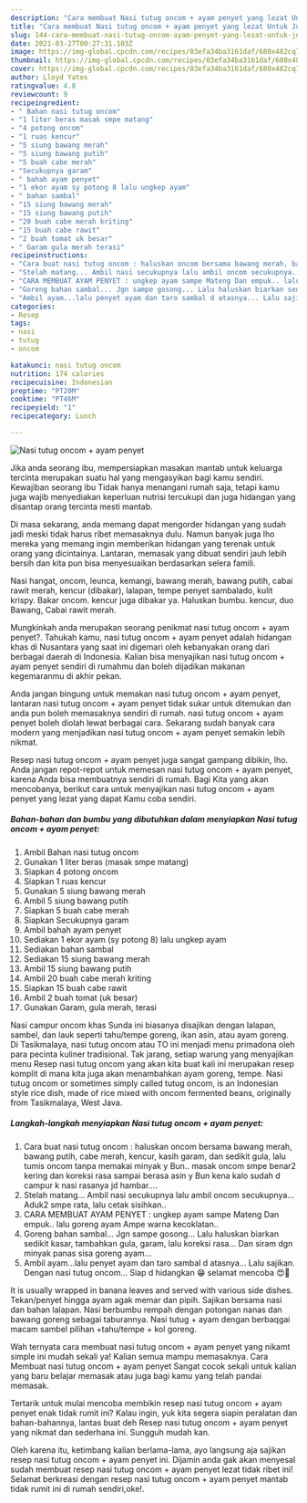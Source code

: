 ```yaml
---
description: "Cara membuat Nasi tutug oncom + ayam penyet yang lezat Untuk Jualan"
title: "Cara membuat Nasi tutug oncom + ayam penyet yang lezat Untuk Jualan"
slug: 144-cara-membuat-nasi-tutug-oncom-ayam-penyet-yang-lezat-untuk-jualan
date: 2021-03-27T00:27:31.103Z
image: https://img-global.cpcdn.com/recipes/03efa34ba3161daf/680x482cq70/nasi-tutug-oncom-ayam-penyet-foto-resep-utama.jpg
thumbnail: https://img-global.cpcdn.com/recipes/03efa34ba3161daf/680x482cq70/nasi-tutug-oncom-ayam-penyet-foto-resep-utama.jpg
cover: https://img-global.cpcdn.com/recipes/03efa34ba3161daf/680x482cq70/nasi-tutug-oncom-ayam-penyet-foto-resep-utama.jpg
author: Lloyd Yates
ratingvalue: 4.8
reviewcount: 9
recipeingredient:
- " Bahan nasi tutug oncom"
- "1 liter beras masak smpe matang"
- "4 potong oncom"
- "1 ruas kencur"
- "5 siung bawang merah"
- "5 siung bawang putih"
- "5 buah cabe merah"
- "Secukupnya garam"
- " bahah ayam penyet"
- "1 ekor ayam sy potong 8 lalu ungkep ayam"
- " bahan sambal"
- "15 siung bawang merah"
- "15 siung bawang putih"
- "20 buah cabe merah kriting"
- "15 buah cabe rawit"
- "2 buah tomat uk besar"
- " Garam gula merah terasi"
recipeinstructions:
- "Cara buat nasi tutug oncom : haluskan oncom bersama bawang merah, bawang putih, cabe merah, kencur, kasih garam, dan sedikit gula, lalu tumis oncom tanpa memakai minyak y Bun.. masak oncom smpe benar2 kering dan koreksi rasa sampai berasa asin y Bun kena kalo sudah d campur k nasi rasanya jd hambar...."
- "Stelah matang... Ambil nasi secukupnya lalu ambil oncom secukupnya... Aduk2 smpe rata, lalu cetak sisihkan.."
- "CARA MEMBUAT AYAM PENYET : ungkep ayam sampe Mateng Dan empuk.. lalu goreng ayam Ampe warna kecoklatan.."
- "Goreng bahan sambal... Jgn sampe gosong... Lalu haluskan biarkan sedikit kasar, tambahkan gula, garam, lalu koreksi rasa... Dan siram dgn minyak panas sisa goreng ayam..."
- "Ambil ayam...lalu penyet ayam dan taro sambal d atasnya... Lalu sajikan. Dengan nasi tutug oncom... Siap d hidangkan 😁 selamat mencoba 😍🤗"
categories:
- Resep
tags:
- nasi
- tutug
- oncom

katakunci: nasi tutug oncom 
nutrition: 174 calories
recipecuisine: Indonesian
preptime: "PT20M"
cooktime: "PT46M"
recipeyield: "1"
recipecategory: Lunch

---
```



![Nasi tutug oncom + ayam penyet](https://img-global.cpcdn.com/recipes/03efa34ba3161daf/680x482cq70/nasi-tutug-oncom-ayam-penyet-foto-resep-utama.jpg)

Jika anda seorang ibu, mempersiapkan masakan mantab untuk keluarga tercinta merupakan suatu hal yang mengasyikan bagi kamu sendiri. Kewajiban seorang ibu Tidak hanya menangani rumah saja, tetapi kamu juga wajib menyediakan keperluan nutrisi tercukupi dan juga hidangan yang disantap orang tercinta mesti mantab.

Di masa  sekarang, anda memang dapat mengorder hidangan yang sudah jadi meski tidak harus ribet memasaknya dulu. Namun banyak juga lho mereka yang memang ingin memberikan hidangan yang terenak untuk orang yang dicintainya. Lantaran, memasak yang dibuat sendiri jauh lebih bersih dan kita pun bisa menyesuaikan berdasarkan selera famili. 

Nasi hangat, oncom, leunca, kemangi, bawang merah, bawang putih, cabai rawit merah, kencur (dibakar), lalapan, tempe penyet sambalado, kulit krispy. Bakar oncom. kencur juga dibakar ya. Haluskan bumbu. kencur, duo Bawang, Cabai rawit merah.

Mungkinkah anda merupakan seorang penikmat nasi tutug oncom + ayam penyet?. Tahukah kamu, nasi tutug oncom + ayam penyet adalah hidangan khas di Nusantara yang saat ini digemari oleh kebanyakan orang dari berbagai daerah di Indonesia. Kalian bisa menyajikan nasi tutug oncom + ayam penyet sendiri di rumahmu dan boleh dijadikan makanan kegemaranmu di akhir pekan.

Anda jangan bingung untuk memakan nasi tutug oncom + ayam penyet, lantaran nasi tutug oncom + ayam penyet tidak sukar untuk ditemukan dan anda pun boleh memasaknya sendiri di rumah. nasi tutug oncom + ayam penyet boleh diolah lewat berbagai cara. Sekarang sudah banyak cara modern yang menjadikan nasi tutug oncom + ayam penyet semakin lebih nikmat.

Resep nasi tutug oncom + ayam penyet juga sangat gampang dibikin, lho. Anda jangan repot-repot untuk memesan nasi tutug oncom + ayam penyet, karena Anda bisa membuatnya sendiri di rumah. Bagi Kita yang akan mencobanya, berikut cara untuk menyajikan nasi tutug oncom + ayam penyet yang lezat yang dapat Kamu coba sendiri.

<!--inarticleads1-->

##### Bahan-bahan dan bumbu yang dibutuhkan dalam menyiapkan Nasi tutug oncom + ayam penyet:

1. Ambil  Bahan nasi tutug oncom
1. Gunakan 1 liter beras (masak smpe matang)
1. Siapkan 4 potong oncom
1. Siapkan 1 ruas kencur
1. Gunakan 5 siung bawang merah
1. Ambil 5 siung bawang putih
1. Siapkan 5 buah cabe merah
1. Siapkan Secukupnya garam
1. Ambil  bahah ayam penyet
1. Sediakan 1 ekor ayam (sy potong 8) lalu ungkep ayam
1. Sediakan  bahan sambal
1. Sediakan 15 siung bawang merah
1. Ambil 15 siung bawang putih
1. Ambil 20 buah cabe merah kriting
1. Siapkan 15 buah cabe rawit
1. Ambil 2 buah tomat (uk besar)
1. Gunakan  Garam, gula merah, terasi


Nasi campur oncom khas Sunda ini biasanya disajikan dengan lalapan, sambel, dan lauk seperti tahu/tempe goreng, ikan asin, atau ayam goreng. Di Tasikmalaya, nasi tutug oncom atau TO ini menjadi menu primadona oleh para pecinta kuliner tradisional. Tak jarang, setiap warung yang menyajikan menu Resep nasi tutug oncom yang akan kita buat kali ini merupakan resep komplit di mana kita juga akan menambahkan ayam goreng, tempe. Nasi tutug oncom or sometimes simply called tutug oncom, is an Indonesian style rice dish, made of rice mixed with oncom fermented beans, originally from Tasikmalaya, West Java. 

<!--inarticleads2-->

##### Langkah-langkah menyiapkan Nasi tutug oncom + ayam penyet:

1. Cara buat nasi tutug oncom : haluskan oncom bersama bawang merah, bawang putih, cabe merah, kencur, kasih garam, dan sedikit gula, lalu tumis oncom tanpa memakai minyak y Bun.. masak oncom smpe benar2 kering dan koreksi rasa sampai berasa asin y Bun kena kalo sudah d campur k nasi rasanya jd hambar....
1. Stelah matang... Ambil nasi secukupnya lalu ambil oncom secukupnya... Aduk2 smpe rata, lalu cetak sisihkan..
1. CARA MEMBUAT AYAM PENYET : ungkep ayam sampe Mateng Dan empuk.. lalu goreng ayam Ampe warna kecoklatan..
1. Goreng bahan sambal... Jgn sampe gosong... Lalu haluskan biarkan sedikit kasar, tambahkan gula, garam, lalu koreksi rasa... Dan siram dgn minyak panas sisa goreng ayam...
1. Ambil ayam...lalu penyet ayam dan taro sambal d atasnya... Lalu sajikan. Dengan nasi tutug oncom... Siap d hidangkan 😁 selamat mencoba 😍🤗


It is usually wrapped in banana leaves and served with various side dishes. Tekan/penyet hingga ayam agak memar dan pipih. Sajikan bersama nasi dan bahan lalapan. Nasi berbumbu rempah dengan potongan nanas dan bawang goreng sebagai taburannya. Nasi tutug + ayam dengan berbaqgai macam sambel pilihan +tahu/tempe + kol goreng. 

Wah ternyata cara membuat nasi tutug oncom + ayam penyet yang nikamt simple ini mudah sekali ya! Kalian semua mampu memasaknya. Cara Membuat nasi tutug oncom + ayam penyet Sangat cocok sekali untuk kalian yang baru belajar memasak atau juga bagi kamu yang telah pandai memasak.

Tertarik untuk mulai mencoba membikin resep nasi tutug oncom + ayam penyet enak tidak rumit ini? Kalau ingin, yuk kita segera siapin peralatan dan bahan-bahannya, lantas buat deh Resep nasi tutug oncom + ayam penyet yang nikmat dan sederhana ini. Sungguh mudah kan. 

Oleh karena itu, ketimbang kalian berlama-lama, ayo langsung aja sajikan resep nasi tutug oncom + ayam penyet ini. Dijamin anda gak akan menyesal sudah membuat resep nasi tutug oncom + ayam penyet lezat tidak ribet ini! Selamat berkreasi dengan resep nasi tutug oncom + ayam penyet mantab tidak rumit ini di rumah sendiri,oke!.

